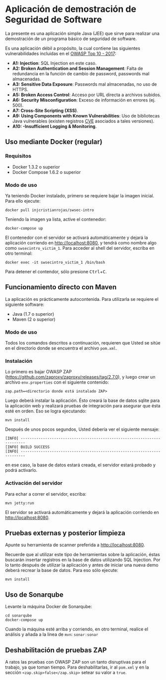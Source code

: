 # Aplicación de demostración de Seguridad de Software

La presente es una aplicación simple Java (JEE) que sirve para
realizar una demostración de un programa básico de seguridad de software.

Es una aplicación débil a propósito, la cual contiene las siguientes
vulnerabilidades incluidas en el
[OWASP Top 10 - 2017](https://www.owasp.org/index.php/Category:OWASP_Top_Ten_2017_Project):

* __A1: Injection__: SQL Injection en este caso.
* __A2: Broken Authentication and Session Management__: Falta de redundancia en
la función de cambio de password, passwords mal almacenadas.
* __A3: Sensitive Data Exposure__: Passwords mal almacenadas, no uso de HTTPS.
* __A5: Broken Access Control__: Acceso por URL directa a archivos subidos.
* __A6: Security Misconfiguration__: Exceso de información en errores (ej. 500).
* __A7: Cross-Site Scripting (XSS)__.
* __A9: Using Components with Known Vulnerabilities__: Uso de bibliotecas Java
vulnerables (existen registros [CVE](https://cve.mitre.org/) asociados a
tales versiones).
* __A10: -Insufficient Logging & Monitoring__.

## Uso mediante Docker (regular)

### Requisitos

* Docker 1.3.2 o superior
* Docker Compose 1.6.2 o superior

### Modo de uso

Ya teniendo Docker instalado, primero se requiere bajar la imagen inicial.
Para ello ejecute:

    docker pull injcristianrojas/swsec-intro

Teniendo la imagen ya lista, active el contenedor:

    docker-compose up

El contenedor con el servidor se activará automáticamente y dejará la
aplicación corriendo en <http://localhost:8080>, y tendrá como nombre algo como
`swsecintro_victim_1`. Para acceder al shell del servidor, escriba en otro
terminal:

    docker exec -it swsecintro_victim_1 /bin/bash

Para detener el contendor, sólo presione <kbd>Ctrl</kbd>+<kbd>C</kbd>.

## Funcionamiento directo con Maven

La aplicación es prácticamente autocontenida. Para utilizarla se requiere
el siguiente software:

* Java (1.7 o superior)
* Maven (2 o superior)

### Modo de uso

Todos los comandos descritos a continuación, requieren que Usted se sitúe
en el directorio donde se encuentra el archivo `pom.xml`.

### Instalación

Lo primero es bajar OWASP ZAP
(https://github.com/zaproxy/zaproxy/releases/tag/2.7.0), y luego crear un
archivo `env.properties` con el siguiente contenido:

```
zap.path=<directorio donde está instalado ZAP>
```

Luego deberá instalar la aplicación. Ésto creará la base de datos
sqlite para la aplicación web y realizará pruebas de integración para asegurar
que ésta esté en orden. Eso se logra ejecutando:

    mvn install

Después de unos pocos segundos, Usted debería ver el siguiente mensaje:

    [INFO] ------------------------------------------------------------------------
    [INFO] BUILD SUCCESS
    [INFO] ------------------------------------------------------------------------

en ese caso, la base de datos estará creada, el servidor estará probado y podrá
activarlo.

### Activación del servidor

Para echar a correr el servidor, escriba:

    mvn jetty:run

El servidor se activará automáticamente y dejará la aplicación corriendo en
<http://localhost:8080>.

## Pruebas externas y posterior limpieza

Apunte su herramienta de scanner preferida a <http://localhost:8080>.

Recuerde que al utilizar este tipo de herramientas sobre la aplicación,
éstas buscarán insertar registros en la base de datos utilizando SQL
Injection. Por lo tanto después de utilizar la aplicación y antes de
iniciar una nueva demo deberá recrear la base de datos. Para eso sólo
ejecute:

    mvn install

## Uso de Sonarqube

Levante la máquina Docker de Sonarqube:

    cd sonarqube
    docker-compose up

Cuando la máquina esté arriba y corriendo, en otro terminal, realice el
análisis y añada a la linea de `mvn`: `sonar:sonar`

## Deshabilitación de pruebas ZAP

A ratos las pruebas con OWASP ZAP son un tanto disruptivas para el trabajo, ya
que toman tiempo. Para deshabilitarlas, ir al `pom.xml` y en la sección
`<zap.skip>false</zap.skip>` setear su valor a `true`.
